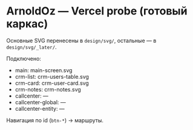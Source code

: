 
# ArnoldOz — Vercel probe (готовый каркас)

Основные SVG перенесены в `design/svg/`, остальные — в `design/svg/_later/`.

Подключено:
- main: main-screen.svg
- crm-list: crm-users-table.svg
- crm-card: crm-user-card.svg
- crm-notes: crm-notes.svg
- callcenter: —
- callcenter-global: —
- callcenter-entity: —

Навигация по id (`btn-*`) → маршруты.
